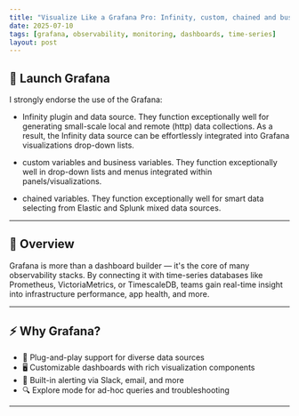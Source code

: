 ```yaml
---
title: "Visualize Like a Grafana Pro: Infinity, custom, chained and business variables"
date: 2025-07-10
tags: [grafana, observability, monitoring, dashboards, time-series]
layout: post
---
```


## 🚀 Launch Grafana

I strongly endorse the use of the Grafana: 

- Infinity plugin and data source.
  They function exceptionally well for generating small-scale local and remote (http) data collections.
  As a result, the Infinity data source can be effortlessly integrated into Grafana visualizations drop-down lists. 

- custom variables and business variables.
  They function exceptionally well in drop-down lists and menus integrated within panels/visualizations. 

- chained variables.
  They function exceptionally well for smart data selecting from Elastic and Splunk mixed data sources. 

---

## 🎯 Overview

Grafana is more than a dashboard builder — it's the core of many observability stacks. 
By connecting it with time-series databases like Prometheus, VictoriaMetrics, or TimescaleDB, teams gain real-time insight into infrastructure performance, app health, and more.

---

## ⚡ Why Grafana?

- 🧩 Plug-and-play support for diverse data sources
- 🖥️ Customizable dashboards with rich visualization components
- 🔔 Built-in alerting via Slack, email, and more
- 🔍 Explore mode for ad-hoc queries and troubleshooting

---
